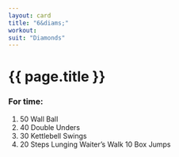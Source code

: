 ```yaml
---
layout: card
title: "6&diams;"
workout:
suit: "Diamonds"
---
```


<h1 class="red">{{ page.title }}</h1>

<h3>For time:</h3>

<ol>
  <li>50 Wall Ball</li>
  <li>40 Double Unders</li>
  <li>30 Kettlebell Swings</li>
  <li>20 Steps Lunging Waiter’s Walk 10 Box Jumps</li>
</ol>
